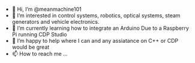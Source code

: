 - 👋 Hi, I’m @meanmachine101
- 👀 I’m interested in control systems, robotics, optical systems, steam generators and vehicle electronics.
- 🌱 I’m currently learning how to integrate an Arduino Due to a Raspberry Pi running CDP Studio  
- 💞️ I’m happy to help where I can and any assiatance on C++ or CDP would be great
- 📫 How to reach me ...

<!---
meanmachine101/meanmachine101 is a ✨ special ✨ repository because its `README.md` (this file) appears on your GitHub profile.
You can click the Preview link to take a look at your changes.
--->
